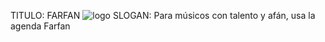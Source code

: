 TITULO: FARFAN
![logo](https://github.com/user-attachments/assets/e3ee35c7-6937-47f1-9d3c-7b3e42d4a8d6)
SLOGAN: Para músicos con talento y afán, usa la agenda Farfan
